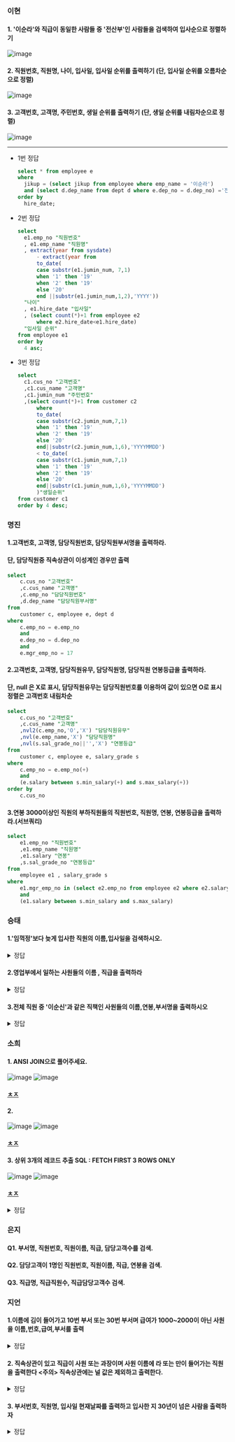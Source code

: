 ### 이현

#### 1. '이순라'와 직급이 동일한 사람들 중 '전산부'인 사람들을 검색하여 입사순으로 정렬하기
![image](https://user-images.githubusercontent.com/77269204/123015369-2d019180-d403-11eb-934a-f15c326b61b3.png)

#### 2. 직원번호, 직원명, 나이, 입사일, 입사일 순위를 출력하기 (단, 입사일 순위를 오름차순으로 정렬)
![image](https://user-images.githubusercontent.com/77269204/122936342-0a905980-d3ac-11eb-974d-9cf6a5fd5b1f.png)

#### 3. 고객번호, 고객명, 주민번호, 생일 순위를 출력하기 (단, 생일 순위를 내림차순으로 정렬)
![image](https://user-images.githubusercontent.com/77269204/122936484-27c52800-d3ac-11eb-9163-afc6c9fce9c0.png)


---
- 1번 정답
  ```sql
  select * from employee e
  where
    jikup = (select jikup from employee where emp_name = '이순라')
    and (select d.dep_name from dept d where e.dep_no = d.dep_no) ='전산부'
  order by
    hire_date;
    ```
    
- 2번 정답
  ```sql
  select
	e1.emp_no "직원번호"
	, e1.emp_name "직원명"
	, extract(year from sysdate)
		- extract(year from 
        to_date(
		case substr(e1.jumin_num, 7,1)
		when '1' then '19'
		when '2' then '19'
		else '20'
		end ||substr(e1.jumin_num,1,2),'YYYY'))
	"나이"
    , e1.hire_date "입사일"
    , (select count(*)+1 from employee e2 
        where e2.hire_date<e1.hire_date)
    "입사일 순위"
  from employee e1
  order by
    4 asc;
    ```
  
- 3번 정답
  ```sql
  select
	c1.cus_no "고객번호"
	,c1.cus_name "고객명"
	,c1.jumin_num "주민번호"
	,(select count(*)+1 from customer c2
        where 
        to_date(
        case substr(c2.jumin_num,7,1)
        when '1' then '19'
        when '2' then '19'
        else '20'
        end||substr(c2.jumin_num,1,6),'YYYYMMDD')
        < to_date(
        case substr(c1.jumin_num,7,1)
        when '1' then '19'
        when '2' then '19'
        else '20'
        end||substr(c1.jumin_num,1,6),'YYYYMMDD')
        )"생일순위"
  from customer c1
  order by 4 desc;
  ```
  
### 명진
#### 1.고객번호, 고객명, 담당직원번호, 담당직원부서명을 출력하라. 
#### 단, 담당직원중 직속상관이 이성계인 경우만 출력

```sql
select
    c.cus_no "고객번호"
    ,c.cus_name "고객명"
    ,c.emp_no "담당직원번호"
    ,d.dep_name "담당직원부서명"
from
    customer c, employee e, dept d
where
    c.emp_no = e.emp_no
    and
    e.dep_no = d.dep_no
    and
    e.mgr_emp_no = 17
```

#### 2.고객번호, 고객명, 담당직원유무, 담당직원명, 담당직원 연봉등급을 출력하라. 
#### 단, null 은 X로 표시, 담당직원유무는 담당직원번호를 이용하여 값이 있으면 O로 표시 정렬은 고객번호 내림차순

```sql
select
    c.cus_no "고객번호"
    ,c.cus_name "고객명"
    ,nvl2(c.emp_no,'O','X') "담당직원유무"
    ,nvl(e.emp_name,'X') "담당직원명"
    ,nvl(s.sal_grade_no||'','X') "연봉등급"
from
    customer c, employee e, salary_grade s
where
    c.emp_no = e.emp_no(+)
    and
    (e.salary between s.min_salary(+) and s.max_salary(+))
order by
    c.cus_no      
```

#### 3.연봉 3000이상인 직원의 부하직원들의 직원번호, 직원명, 연봉, 연봉등급을 출력하라.(서브쿼리)

```sql
select
    e1.emp_no "직원번호"
    ,e1.emp_name "직원명"
    ,e1.salary "연봉"
    ,s.sal_grade_no "연봉등급"
from
    employee e1 , salary_grade s
where
    e1.mgr_emp_no in (select e2.emp_no from employee e2 where e2.salary>=3000)
    and
    (e1.salary between s.min_salary and s.max_salary)
```

### 승태
#### 1.'임꺽정'보다 늦게 입사한 직원의 이름,입사일을 검색하시오.
   <details>
   <summary> 정답 </summary>
   <div markdown= "1">
   select
     emp_name
    ,hire_date
   from employee
   where hire_date > ( select hire_date from employee where emp_name = '임꺽정' );

   </div>
   </details>

#### 2.영업부에서 일하는 사원들의  이름 , 직급을 출력하라
   <details>
   <summary> 정답 </summary>
   <div markdown= "1">
   select
    emp_name
    ,jikup
   from employee
   where dep_no = (select dep_no from dept d where dep_name='영업부');
   </div>
   </details>

#### 3.전체 직원 중 '이순신'과 같은 직책인 사원들의 이름,연봉,부서명을 출력하시오
  <details>
   <summary> 정답 </summary>
   <div markdown= "1">
   select
    e.emp_name
    ,e.jikup
    ,e.salary
    ,d.dep_name
   from employee e , dept d
   where e.dep_no = d.dep_no
      and e.jikup in (select jikup from employee where emp_name='이순신')
   </div>
   </details>

### 소희
#### 1. ANSI JOIN으로 풀어주세요.
![image](https://user-images.githubusercontent.com/82145134/123033587-f471b000-d422-11eb-8f57-2d0c61c65c4b.png)
![image](https://user-images.githubusercontent.com/82145134/123033622-07848000-d423-11eb-82e2-7892bb3f5b26.png)

#### [ㅊㅈ](https://programmers.co.kr/learn/courses/30/lessons/59042?language=oracle)

#### 2.
![image](https://user-images.githubusercontent.com/82145134/123038981-5551b600-d42c-11eb-8400-2c9c799d6985.png)
![image](https://user-images.githubusercontent.com/82145134/123038996-5c78c400-d42c-11eb-932d-206d0cdd9a66.png)


#### [ㅊㅈ](https://programmers.co.kr/learn/courses/30/lessons/59043)

#### 3. 상위 3개의 레코드 추출 SQL : FETCH FIRST 3 ROWS ONLY
![image](https://user-images.githubusercontent.com/82145134/123040537-df9b1980-d42e-11eb-8b81-6bb4e0901c90.png)
![image](https://user-images.githubusercontent.com/82145134/123040563-ef1a6280-d42e-11eb-8d7d-f38a44cbb964.png)


#### [ㅊㅈ](https://programmers.co.kr/learn/courses/30/lessons/59044)




<details>
<summary>정답</summary>
<div markdown="1">       

  
### 1
![image](https://user-images.githubusercontent.com/82145134/123033700-21be5e00-d423-11eb-894c-31a36714c09e.png)

  
### 2
![image](https://user-images.githubusercontent.com/82145134/123039039-70242a80-d42c-11eb-8cf8-c07ec50bd0ec.png)
  
  
  
### 3
![image](https://user-images.githubusercontent.com/82145134/123040587-f80b3400-d42e-11eb-8769-fe6d73a057eb.png)

</div>
</details>

### 은지
#### Q1. 부서명, 직원번호, 직원이름, 직급, 담당고객수를 검색.

#### Q2. 담당고객이 1명인 직원번호, 직원이름, 직급, 연봉을 검색.

#### Q3. 직급명, 직급직원수, 직급담당고객수 검색.

### 지언
#### 1.이름에 김이 들어가고 10번 부서 또는 30번 부서며 급여가 1000~2000이 아닌 사원을 이름,번호,급여,부서를 출력 

<details>
   <summary> 정답 </summary>
   <div markdown= "1">
   <img width="297" alt="1111" src="https://user-images.githubusercontent.com/61142803/123217178-43901180-d505-11eb-9cc8-6819a67867ec.PNG">

   
   </div>
   </details>
   
#### 2. 직속상관이 있고 직급이 사원 또는 과장이며 사원 이름에 라 또는 만이 들어가는 직원을 출력한다 <주의> 직속상관에는 널 값은 제외하고 출력한다. </h3>   
   <details>
   <summary> 정답 </summary>
   <div markdown= "1">
     <img width="329" alt="222" src="https://user-images.githubusercontent.com/61142803/123217404-7fc37200-d505-11eb-9123-d0b99b78e769.PNG">

   </div>
   </details>
  
#### 3. 부서번호, 직원명, 입사일 현재날짜를 출력하고 입사한 지 30년이 넘은 사람을 출력하자  </h3>  
   <details>
   <summary> 정답 </summary>
   <div markdown= "1">
<img width="173" alt="33" src="https://user-images.githubusercontent.com/61142803/123217567-aa152f80-d505-11eb-8665-7a352c9c7ba6.PNG">


   </div>
   </details>
